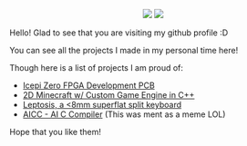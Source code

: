 <p align="center">
  <img src="https://img.shields.io/stackexchange/stackoverflow/r/18260623?color=orange&label=reputation&logo=stackoverflow&style=for-the-badge&cacheSeconds=1600">
  <img src="https://komarev.com/ghpvc/?username=cheyao&color=blueviolet&style=for-the-badge">
</p>

Hello! Glad to see that you are visiting my github profile :D

You can see all the projects I made in my personal time here!

Though here is a list of projects I am proud of:
- [Icepi Zero FPGA Development PCB](https://github.com/cheyao/icepi-zero)
- [2D Minecraft w/ Custom Game Engine in C++](https://github.com/cheyao/2d-minecraft/)
- [Leptosis, a <8mm superflat split keyboard](https://github.com/cheyao/leptosis)
- [AICC - AI C Compiler](github.com/cheyao/aicc) (This was ment as a meme LOL)

Hope that you like them!
